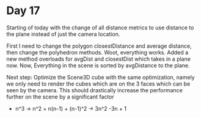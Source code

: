 # Day 17

Starting of today with the change of all distance metrics to use distance to the plane instead of just the camera location. 

First I need to change the polygon closestDistance and average distance, then change the polyhedron methods. 
Woot, everything works. Added a new method overloads for avgDist and closestDist which takes in a plane now. Now, Everything in the scene is sorted by avgDistance to the plane. 


Next step:
Optimize the Scene3D cube with the same optimization, namely we only need to render the cubes which are on the 3 faces which can be seen by the camera. This should drastically increase the performance further on the scene by a significant factor
- n^3 ->  n^2 + n(n-1) + (n-1)^2
      ->  3n^2 -3n + 1
